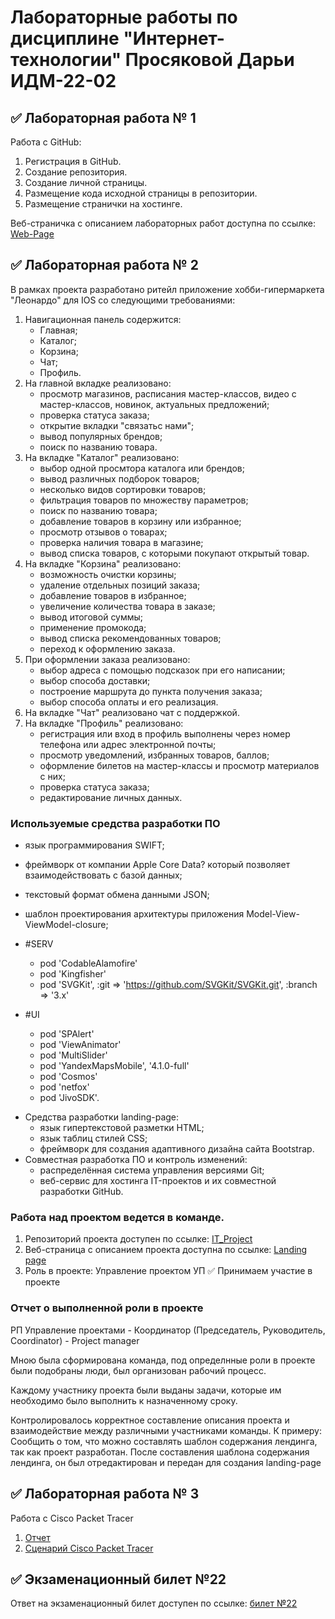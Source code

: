 # Лабораторные работы по дисциплине "Интернет-технологии" Просяковой Дарьи ИДМ-22-02

## ✅ Лабораторная работа № 1

Работа с GitHub: 
1. Регистрация в GitHub.
2. Создание репозитория.
3. Создание личной страницы.
4. Размещение кода исходной страницы в репозитории.
5. Размещение странички на хостинге.

Веб-страничка с описанием лабораторных работ доступна по ссылке: [Web-Page](https://daryaprosyakova.github.io/IT_laboratory/)

## ✅ Лабораторная работа № 2

В рамках проекта разработано ритейл приложение хобби-гипермаркета "Леонардо" для IOS со следующими требованиями:
1. Навигационная панель содержится:
   * Главная;
   * Каталог;
   * Корзина;
   * Чат;
   * Профиль.
2. На главной вкладке реализовано:
   * просмотр магазинов, расписания мастер-классов, видео с мастер-классов, новинок, актуальных предложений;
   * проверка статуса заказа;
   * открытие вкладки "связатьс нами";
   * вывод популярных брендов;
   * поиск по названию товара.
3. На вкладке "Каталог" реализовано:
   * выбор одной просмтора каталога или брендов;
   * вывод различных подборок товаров;
   * несколько видов сортировки товаров;
   * фильтрация товаров по множеству параметров;
   * поиск по названию товара;
   * добавление товаров в корзину или избранное;
   * просмотр отзывов о товарах;
   * проверка наличия товара в магазине;
   * вывод списка товаров, с которыми покупают открытый товар.
4. На вкладке "Корзина" реализовано:
   * возможность очистки корзины;
   * удаление отдельных позиций заказа;
   * добавление товаров в избранное;
   * увеличение количества товара в заказе;
   * вывод итоговой суммы;
   * применение промокода;
   * вывод списка рекомендованных товаров;
   * переход к оформлению заказа.
5. При оформлении заказа реализовано:
   * выбор адреса с помощью подсказок при его написании;
   * выбор способа доставки;
   * построение маршрута до пункта получения заказа;
   * выбор способа оплаты и его реализация.
6. На вкладке "Чат" реализовано чат с поддержкой.
7. На вкладке "Профиль" реализовано:
   * регистрация или вход в профиль выполнены через номер телефона или адрес электронной почты;
   * просмотр уведомлений, избранных товаров, баллов;
   * оформление билетов на мастер-классы и просмотр материалов с них;
   * проверка статуса заказа;
   * редактирование личных данных.

### Используемые средства разработки ПО


   + язык программирования SWIFT;
   + фреймворк от компании Apple Core Data? который позволяет  взаимодействовать с базой данных;
   + текстовый формат обмена данными JSON;
   + шаблон проектирования архитектуры приложения Model-View-ViewModel-closure;
   + #SERV
      * pod 'CodableAlamofire'
      * pod 'Kingfisher'
      * pod 'SVGKit', :git => 'https://github.com/SVGKit/SVGKit.git', :branch => '3.x'

   + #UI
      * pod 'SPAlert'
      * pod 'ViewAnimator'
      * pod 'MultiSlider'
      * pod 'YandexMapsMobile', '4.1.0-full'
      * pod 'Cosmos'
      * pod 'netfox'
      * pod 'JivoSDK'.
* Средства разработки landing-page:
   + язык гипертекстовой разметки HTML;
   + язык таблиц стилей CSS;
   + фреймворк для создания адаптивного дизайна сайта Bootstrap.
* Совместная разработка ПО и контроль изменений:
   + распределённая система управления версиями Git;
   + веб-сервис для хостинга IT-проектов и их совместной разработки GitHub.

### Работа над проектом ведется в команде.
1. Репозиторий проекта доступен по ссылке: [IT_Project]( https://github.com/tormaks/leonardo-landing-page)
2. Веб-страница с описанием проекта доступна по ссылке: [Landing page](https://tormaks.github.io/leonardo-landing-page/)
3. Роль в проекте: Управление проектом УП
✅ Принимаем участие в проекте
### Отчет о выполненной роли в проекте
РП Управление проектами - Координатор (Председатель, Руководитель, Coordinator) - Project manager

Мною была сформирована команда, под определнные роли в проекте были подобраны люди, был организован рабочий процесс.

Каждому участнику проекта были выданы задачи, которые им необходимо было выполнить к назначенному сроку.

Контролировалось корректное составление описания проекта и взаимодействие между различными участниками команды.
К примеру: Сообщить о том, что можно составлять шаблон содержания лендинга, так как проект разработан. После составления шаблона содержания лендинга, он был отредактирован и передан для создания landing-page 

## ✅ Лабораторная работа № 3
Работа с Cisco Packet Tracer
1. [Отчет](https://github.com/DaryaProsyakova/IT_laboratory/raw/main/CPT/IT_LR3_Prosyakova_IDM-22-02.pdf)
2. [Сценарий Cisco Packet Tracer](https://github.com/DaryaProsyakova/IT_laboratory/raw/main/CPT/IT_LR3_Prosyakova_IDM-22-02.pka)

## ✅ Экзаменационный билет №22

Ответ на экзаменационный билет доступен по ссылке:
[билет №22](https://github.com/stankin/inet-2022/wiki/exam22/_compare/dc2fb219b9891251d5575cef880eaa33bbe1f8ed)
